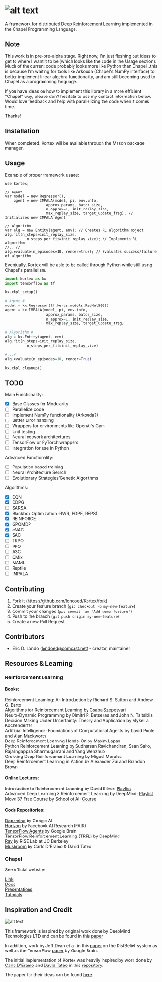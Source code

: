 # ![alt text](https://github.com/londoed/Kortex/blob/master/images/kortex_logo_grain.png)
A framework for distributed Deep Reinforcement Learning implemented in the Chapel Programming Language.

## Note

This work is in pre-pre-alpha stage. Right now, I'm just fleshing out ideas to get to where I want it to be (which looks like the code in the Usage section). Much of the current code probably looks more like Python than Chapel...this is because I'm waiting for tools like Arkouda (Chapel's NumPy interface) to better implement linear algebra functionality, and am still becoming used to Chapel as a programming language.

If you have ideas on how to implement this library in a more efficient "Chapel" way, please don't hesitate
to use my contact information below. Would love feedback and help with parallelizing the code when it comes time.

Thanks!

## Installation

When completed, Kortex will be available through the [Mason](https://chapel-lang.org/docs/tools/mason/mason.html) package manager.

## Usage

Example of proper framework usage:

```chapel
use Kortex;

// Agent
var model = new Regressor(),
    agent = new IMPALA(model, pi, env.info,
                   approx_params, batch_size,
                   n_approx=1, init_replay_size,
                   max_replay_size, target_update_freg); // Initializes new IMPALA Agent

// Algorithm
var alg = new Entity(agent, env); // Creates RL algorithm object
alg.fit(n_steps=init_replay_size,
          n_steps_per_fit=init_replay_size); // Implements RL algorithm
//...//
alg.evaluate(n_episodes=10, render=true); // Evaluates success/failure of algorithm
```

Eventually, Kortex will be able to be called through Python while still using Chapel's parallelism.

```python
import kortex as kx
import tensorflow as tf

kx.chpl_setup()

# Agent #
model = kx.Regressor(tf.keras.models.ResNet50())
agent = kx.IMPALA(model, pi, env.info,
                   approx_params, batch_size,
                   n_approx=1, init_replay_size,
                   max_replay_size, target_update_freg)

# Algorithm #
alg = kx.Entity(agent, env)
alg.fit(n_steps=init_replay_size,
          n_steps_per_fit=init_replay_size)

#...#
alg.evaluate(n_episodes=10, render=True)

kx.chpl_cleanup()
```

## TODO

Main Functionality:

- [x] Base Classes for Modularity
- [ ] Parallelize code
- [ ] Implement NumPy functionality (Arkouda?)
- [ ] Better Error handling
- [ ] Wrappers for environments like OpenAI's Gym
- [ ] Unit testing
- [ ] Neural network architectures
- [ ] TensorFlow or PyTorch wrappers
- [ ] Integration for use in Python

Advanced Functionality:

- [ ] Population based training
- [ ] Neural Architecture Search
- [ ] Evolutionary Strategies/Genetic Algorithms

Algorithms:

- [x] DQN
- [x] DDPG
- [ ] SARSA
- [x] Blackbox Optimization (RWR, PGPE, REPS)
- [x] REINFORCE
- [x] GPOMDP
- [x] eNAC
- [x] SAC
- [ ] TRPO
- [ ] PPO
- [ ] A3C
- [ ] QMix
- [ ] MAML
- [ ] Reptile
- [ ] IMPALA

## Contributing

1. Fork it (<https://github.com/londoed/Kortex/fork>)
2. Create your feature branch (`git checkout -b my-new-feature`)
3. Commit your changes (`git commit -am 'Add some feature'`)
4. Push to the branch (`git push origin my-new-feature`)
5. Create a new Pull Request

## Contributors

- Eric D. Londo (londoed@comcast.net) - creator, maintainer

## Resources & Learning

### Reinforcement Learning

#### Books:

Reinforcement Learning: An Introduction by Richard S. Sutton and Andrew G. Barto\
Algorithms for Reinforcement Learning by Csaba Szepesvari\
Neuro-Dynamic Programming by Dimitri P. Betsekas and John N. Tsitsiklis\
Decision Making Under Uncertainty: Theory and Application by Mykel J. Kochenderfer\
Artificial Intelligence: Foundations of Computational Agents by David Poole and Alan Mackworth\
Deep Reinforcement Learning Hands-On by Maxim Lapan\
Python Reinforcement Learning by Sudharsan Ravichandiran, Sean Saito, Rajalingappaa Shanmugamani and Yang Wenzhuo\
Grokking Deep Reinforcement Learning by Miguel Morales\
Deep Reinforcement Learning in Action by Alexander Zai and Brandon Brown

#### Online Lectures:

Introduction to Reinforcement Learning by David Silver: [Playlist](https://www.youtube.com/watch?v=2pWv7GOvuf0&list=PLqYmG7hTraZDM-OYHWgPebj2MfCFzFObQ)\
Advanced Deep Learning & Reinforcement Learning by DeepMind: [Playlist](https://www.youtube.com/playlist?list=PLqYmG7hTraZDNJre23vqCGIVpfZ_K2RZs)\
Move 37 Free Course by School of AI: [Course](https://www.theschool.ai/courses/move-37-course/)

#### Code Repositories:

[Dopamine](https://github.com/google/dopamine) by Google AI\
[Horizon](https://github.com/facebookresearch/Horizon) by Facebook AI Research (FAIR)\
[TensorFlow Agents](https://github.com/tensorflow/agents) by Google Brain\
[TensorFlow Reinforcement Learning (TRFL)](https://github.com/deepmind/trfl) by DeepMind\
[Ray](https://github.com/ray-project/ray) by RISE Lab at UC Berkeley\
[Mushroom](https://github.com/AIRLab-POLIMI/mushroom) by Carlo D'Eramo & David Tateo

### Chapel

See official website:

[Link](https://chapel-lang.org/)\
[Docs](https://chapel-lang.org/docs/)\
[Presentations](https://chapel-lang.org/presentations.html)\
[Tutorials](https://chapel-lang.org/tutorials.html)

## Inspiration and Credit
![alt text](https://github.com/londoed/Kortex/blob/master/images/GORILA.png)

This framework is inspired by original work done by DeepMind Technologies LTD and can be found in this [paper](https://arxiv.org/pdf/1507.04296.pdf).

In addition, work by Jeff Dean et al. in this [paper](https://static.googleusercontent.com/media/research.google.com/en//archive/large_deep_networks_nips2012.pdf) on the DistBelief system as well as the TensorFlow [paper](https://static.googleusercontent.com/media/research.google.com/en//pubs/archive/45166.pdf) by Google Brain.

The initial implementation of Kortex was heavily inspired by work done by [Carlo D'Eramo](https://github.com/carloderamo)
and [David Tateo](https://github.com/boris-il-forte>) in this [repository](https://github.com/AIRLab-POLIMI/mushroom).

The paper for their ideas can be found [here](https://github.com/carloderamo/mushroom_paper/blob/master/mushroom.pdf).
